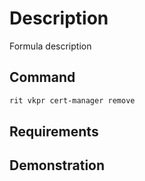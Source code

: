 # Description

Formula description

## Command

```bash
rit vkpr cert-manager remove
```

## Requirements

## Demonstration
